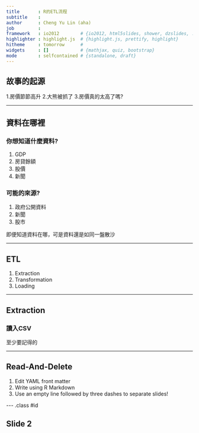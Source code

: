 ```yaml
---
title       : R的ETL流程
subtitle    : 
author      : Cheng Yu Lin (aha)
job         : 
framework   : io2012        # {io2012, html5slides, shower, dzslides, ...}
highlighter : highlight.js  # {highlight.js, prettify, highlight}
hitheme     : tomorrow      # 
widgets     : []            # {mathjax, quiz, bootstrap}
mode        : selfcontained # {standalone, draft}
---
```



## 故事的起源

1.房價節節高升
2.大熊被抓了
3.房價真的太高了嗎?

--- 

## 資料在哪裡

### 你想知道什麼資料?

1. GDP
2. 房貸餘額
3. 股價
4. 新聞

### 可能的來源?
1. 政府公開資料
2. 新聞
3. 股市

即便知道資料在哪，可是資料還是如同一盤散沙

---  

## ETL

1. Extraction
2. Transformation
3. Loading

--- 

## Extraction

### 讀入CSV

至少要記得的 

--- 
## Read-And-Delete

1. Edit YAML front matter
2. Write using R Markdown
3. Use an empty line followed by three dashes to separate slides!

--- .class #id 

## Slide 2




